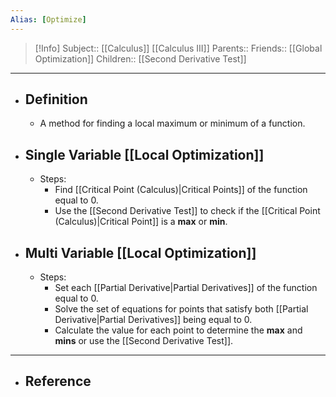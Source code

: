 ```yaml
---
Alias: [Optimize]
---
```

> [!Info]
> Subject:: [[Calculus]] [[Calculus III]]
> Parents:: 
> Friends:: [[Global Optimization]]
> Children:: [[Second Derivative Test]]
---
- ## Definition
	- A method for finding a local maximum or minimum of a function.
- ## Single Variable [[Local Optimization]]
	- Steps:
		- Find [[Critical Point (Calculus)|Critical Points]] of the function equal to $0$.
		- Use the [[Second Derivative Test]] to check if the [[Critical Point (Calculus)|Critical Point]] is a **max** or **min**.
- ## Multi Variable [[Local Optimization]]
	- Steps:
		- Set each [[Partial Derivative|Partial Derivatives]] of the function equal to $0$.
		- Solve the set of equations for points that satisfy both [[Partial Derivative|Partial Derivatives]] being equal to $0$.
		- Calculate the value for each point to determine the **max** and **mins** or use the [[Second Derivative Test]].
---
- ## Reference